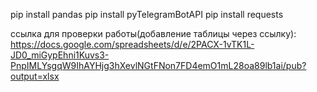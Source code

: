 pip install pandas
pip install pyTelegramBotAPI
pip install requests



ссылка для проверки работы(добавление таблицы через ссылку): https://docs.google.com/spreadsheets/d/e/2PACX-1vTK1L-JD0_miGypEhni1Kuvs3-PnpIMLYsgqW9IhAYHjg3hXevlNGtFNon7FD4emO1mL28oa89lb1ai/pub?output=xlsx


